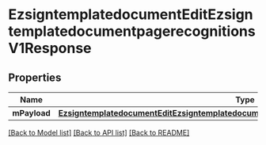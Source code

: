 # EzsigntemplatedocumentEditEzsigntemplatedocumentpagerecognitionsV1Response

## Properties
Name | Type | Description | Notes
------------ | ------------- | ------------- | -------------
**mPayload** | [**EzsigntemplatedocumentEditEzsigntemplatedocumentpagerecognitionsV1ResponseMPayload***](EzsigntemplatedocumentEditEzsigntemplatedocumentpagerecognitionsV1ResponseMPayload.md) |  | 

[[Back to Model list]](../README.md#documentation-for-models) [[Back to API list]](../README.md#documentation-for-api-endpoints) [[Back to README]](../README.md)


